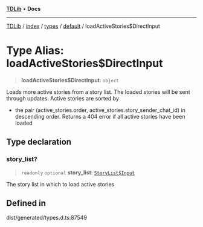 [**TDLib**](../../../../../../README.md) • **Docs**

***

[TDLib](../../../../../../modules.md) / [index](../../../../../README.md) / [types](../../../README.md) / [default](../README.md) / loadActiveStories$DirectInput

# Type Alias: loadActiveStories$DirectInput

> **loadActiveStories$DirectInput**: `object`

Loads more active stories from a story list. The loaded stories will be sent through updates. Active stories are sorted by

- the pair (active_stories.order, active_stories.story_sender_chat_id) in descending order. Returns a 404 error if all active stories have been loaded

## Type declaration

### story\_list?

> `readonly` `optional` **story\_list**: [`StoryList$Input`](StoryList$Input.md)

The story list in which to load active stories

## Defined in

dist/generated/types.d.ts:87549
